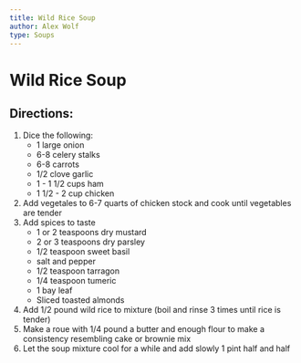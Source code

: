 ```yaml
---
title: Wild Rice Soup
author: Alex Wolf
type: Soups
---
```

# Wild Rice Soup

## Directions:

1. Dice the following:
    * 1 large onion
    * 6-8 celery stalks
    * 6-8 carrots
    * 1/2 clove garlic
    * 1 - 1 1/2 cups ham
    * 1 1/2 - 2 cup chicken
2. Add vegetales to 6-7 quarts of chicken stock and cook until vegetables are tender
3. Add spices to taste
    * 1 or 2 teaspoons dry mustard
    * 2 or 3 teaspoons dry parsley
    * 1/2 teaspoon sweet basil
    * salt and pepper
    * 1/2 teaspoon tarragon
    * 1/4 teaspoon tumeric
    * 1 bay leaf
    * Sliced toasted almonds
4. Add 1/2 pound wild rice to mixture (boil and rinse 3 times until rice is tender)
5. Make a roue with 1/4 pound a butter and enough flour to make a consistency resembling cake or brownie mix
6. Let the soup mixture cool for a while and add slowly 1 pint half and half
